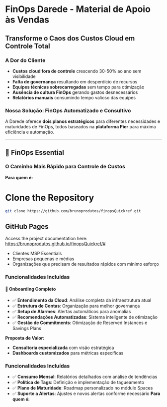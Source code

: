 # FinOps Darede - Material de Apoio às Vendas

## Transforme o Caos dos Custos Cloud em Controle Total

### A Dor do Cliente
- **Custos cloud fora de controle** crescendo 30-50% ao ano sem visibilidade
- **Falta de governança** resultando em desperdício de recursos
- **Equipes técnicas sobrecarregadas** sem tempo para otimização
- **Ausência de cultura FinOps** gerando gastos desnecessários
- **Relatórios manuais** consumindo tempo valioso das equipes

### Nossa Solução: FinOps Automatizado e Consultivo

A Darede oferece **dois planos estratégicos** para diferentes necessidades e maturidades de FinOps, todos baseados na **plataforma Pier** para máxima eficiência e automação.

---

## 🚀 FinOps Essential
### O Caminho Mais Rápido para Controle de Custos

**Para quem é:**
# Clone the Repository

```sh
git clone https://github.com/brunoprodutos/finopsQuickref.git
```

## GitHub Pages

Access the project documentation here:  
https://brunoprodutos.github.io/finopsQuickref/#
- Clientes MSP Essentials
- Empresas pequenas e médias
- Organizações que precisam de resultados rápidos com mínimo esforço


### Funcionalidades Incluídas
#### 🎯 Onboarding Completo
- ✅ **Entendimento da Cloud**: Análise completa da infraestrutura atual
- ✅ **Estrutura de Contas**: Organização para melhor governança
- ✅ **Setup de Alarmes**: Alertas automáticos para anomalias
- ✅ **Recomendações Automatizadas**: Sistema inteligente de otimização
- ✅ **Gestão de Commitments**: Otimização de Reserved Instances e Savings Plans


**Proposta de Valor:**
- **Consultoria especializada** com visão estratégica
- **Dashboards customizados** para métricas específicas
### Funcionalidades Incluídas
- ✅ **Consumo Mensal**: Relatórios detalhados com análise de tendências
- ✅ **Política de Tags**: Definição e implementação de tagueamento
- ✅ **Plano de Maturidade**: Roadmap personalizado no módulo Spaces
- ✅ **Suporte a Alertas**: Ajustes e novos alertas conforme necessário
**Para quem é:**
